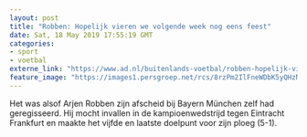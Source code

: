 ```yaml
---
layout: post
title: "Robben: Hopelijk vieren we volgende week nog eens feest"
date: Sat, 18 May 2019 17:55:19 GMT
categories: 
- sport 
- voetbal 
externe_link: "https://www.ad.nl/buitenlands-voetbal/robben-hopelijk-vieren-we-volgende-week-nog-eens-feest~aa58d9a9/"
feature_image: "https://images1.persgroep.net/rcs/8rzPm2IlFneWDbK5yQHzNQ4SayU/diocontent/148698112/_fitwidth/400/?appId=21791a8992982cd8da851550a453bd7f&quality=0.7"
---
```


Het was alsof Arjen Robben zijn afscheid bij Bayern München zelf had geregisseerd. Hij mocht invallen in de kampioenwedstrijd tegen Eintracht Frankfurt en maakte het vijfde en laatste doelpunt voor zijn ploeg (5-1).
